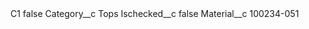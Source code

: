 <?xml version="1.0" encoding="UTF-8"?>
<CustomMetadata xmlns="http://soap.sforce.com/2006/04/metadata" xmlns:xsi="http://www.w3.org/2001/XMLSchema-instance" xmlns:xsd="http://www.w3.org/2001/XMLSchema">
    <label>C1</label>
    <protected>false</protected>
    <values>
        <field>Category__c</field>
        <value xsi:type="xsd:string">Tops</value>
    </values>
    <values>
        <field>Ischecked__c</field>
        <value xsi:type="xsd:boolean">false</value>
    </values>
    <values>
        <field>Material__c</field>
        <value xsi:type="xsd:string">100234-051</value>
    </values>
</CustomMetadata>
